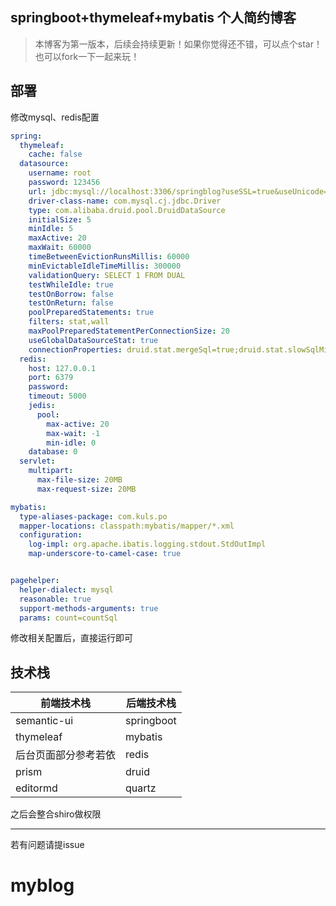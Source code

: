 ## springboot+thymeleaf+mybatis 个人简约博客

> 本博客为第一版本，后续会持续更新！如果你觉得还不错，可以点个star！也可以fork一下一起来玩！

## 部署
修改mysql、redis配置
```yaml
spring:
  thymeleaf:
    cache: false
  datasource:
    username: root
    password: 123456
    url: jdbc:mysql://localhost:3306/springblog?useSSL=true&useUnicode=true&characterEncoding=UTF-8&serverTimezone=Asia/Shanghai
    driver-class-name: com.mysql.cj.jdbc.Driver
    type: com.alibaba.druid.pool.DruidDataSource
    initialSize: 5
    minIdle: 5
    maxActive: 20
    maxWait: 60000
    timeBetweenEvictionRunsMillis: 60000
    minEvictableIdleTimeMillis: 300000
    validationQuery: SELECT 1 FROM DUAL
    testWhileIdle: true
    testOnBorrow: false
    testOnReturn: false
    poolPreparedStatements: true
    filters: stat,wall
    maxPoolPreparedStatementPerConnectionSize: 20
    useGlobalDataSourceStat: true
    connectionProperties: druid.stat.mergeSql=true;druid.stat.slowSqlMillis=500
  redis:
    host: 127.0.0.1
    port: 6379
    password:
    timeout: 5000
    jedis:
      pool:
        max-active: 20
        max-wait: -1
        min-idle: 0
    database: 0
  servlet:
    multipart:
      max-file-size: 20MB
      max-request-size: 20MB

mybatis:
  type-aliases-package: com.kuls.po
  mapper-locations: classpath:mybatis/mapper/*.xml
  configuration:
    log-impl: org.apache.ibatis.logging.stdout.StdOutImpl
    map-underscore-to-camel-case: true


pagehelper:
  helper-dialect: mysql
  reasonable: true
  support-methods-arguments: true
  params: count=countSql

```

修改相关配置后，直接运行即可

## 技术栈

| 前端技术栈 | 后端技术栈 |
| ---------- | ---------- |
|      semantic-ui      |   springboot         |
|     thymeleaf       |  mybatis          |
|    后台页面部分参考若依        |  redis          |
|      prism      |  druid          |
|      editormd      |  quartz          |

之后会整合shiro做权限

---
若有问题请提issue
# myblog
